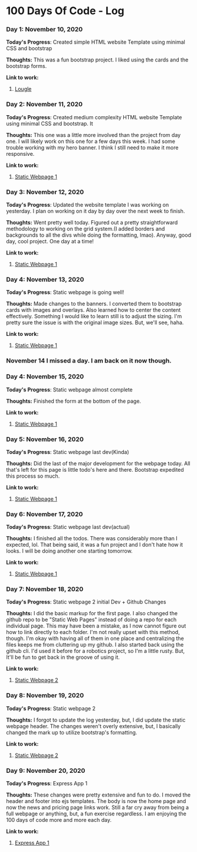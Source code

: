 # 100 Days Of Code - Log

### Day 1: November 10, 2020

**Today's Progress**: Created simple HTML website Template using minimal CSS and bootstrap

**Thoughts:** This was a fun bootstrap project. I liked using the cards and the bootstrap forms.

**Link to work:** 
1. [Lougle](https://github.com/AbondDev/Lougle.git)


### Day 2: November 11, 2020

**Today's Progress**: Created medium complexity HTML website Template using minimal CSS and bootstrap. It 

**Thoughts:** This one was a little more involved than the project from day one. I will likely work on this one for a few days this week. I had some trouble working with my hero banner. I think I still need to make it more responsive. 

**Link to work:** 
1. [Static Webpage 1](https://github.com/AbondDev/StaticWebPages.git)



### Day 3: November 12, 2020

**Today's Progress**: Updated the website template I was working on yesterday. I plan on working on it day by day over the next week to finish. 

**Thoughts:** Went pretty well today. Figured out a pretty straightforward methodology to working on the grid system.(I added borders and backgrounds to all the divs while doing the formatting, lmao). Anyway, good day, cool project. One day at a time!

**Link to work:** 
1. [Static Webpage 1](https://github.com/AbondDev/StaticWebPages.git)


### Day 4: November 13, 2020

**Today's Progress**: Static webpage is going well!

**Thoughts:** Made changes to the banners. I converted them to bootstrap cards with images and overlays. Also learned how to center the content effectively. Something I would like to learn still is to adjust the sizing. I'm pretty sure the issue is with the original image sizes. But, we'll see, haha.

**Link to work:** 
1. [Static Webpage 1](https://github.com/AbondDev/StaticWebPages.git)

### November 14 I missed a day. I am back on it now though.


### Day 4: November 15, 2020

**Today's Progress**: Static webpage almost complete

**Thoughts:** Finished the form at the bottom of the page.

**Link to work:** 
1. [Static Webpage 1](https://github.com/AbondDev/StaticWebPages.git)


### Day 5: November 16, 2020

**Today's Progress**: Static webpage last dev(Kinda)

**Thoughts:** Did the last of the major development for the webpage today. All that's left for this page is little todo's here and there. Bootstrap expedited this process so much.

**Link to work:** 
1. [Static Webpage 1](https://github.com/AbondDev/StaticWebPages.git)


### Day 6: November 17, 2020

**Today's Progress**: Static webpage last dev(actual)

**Thoughts:** I finished all the todos. There was considerably more than I expected, lol. That being said, it was a fun project and I don't hate how it looks. I will be doing another one starting tomorrow.

**Link to work:** 
1. [Static Webpage 1](https://github.com/AbondDev/StaticWebPages.git)


### Day 7: November 18, 2020

**Today's Progress**: Static webpage 2 initial Dev + Github Changes

**Thoughts:** I did the basic markup for the first page. I also changed the github repo to be "Static Web Pages" instead of doing a repo for each individual page. This may have been a mistake, as I now cannot figure out how to link directly to each folder. I'm not really upset with this method, though. I'm okay with having all of them in one place and centralizing the files keeps me from cluttering up my github. I also started back using the github cli. I'd used it before for a robotics project, so I'm a little rusty. But, It'll be fun to get back in the groove of using it.

**Link to work:** 
1. [Static Webpage 2](https://github.com/AbondDev/StaticWebPages.git)


### Day 8: November 19, 2020

**Today's Progress**: Static webpage 2

**Thoughts:** I forgot to update the log yesterday, but, I did update the static webpage header. The changes weren't overly extensive, but, I basically changed the mark up to utilize bootstrap's formatting. 

**Link to work:** 
1. [Static Webpage 2](https://github.com/AbondDev/StaticWebPages.git)


### Day 9: November 20, 2020

**Today's Progress**: Express App 1

**Thoughts:** These changes were pretty extensive and fun to do. I moved the header and footer into ejs templates. The body is now the home page and now the news and pricing page links work. Still a far cry away from being a full webpage or anything, but, a fun exercise regardless. I am enjoying the 100 days of code more and more each day.

**Link to work:** 
1. [Express App 1](https://github.com/AbondDev/ExpressApp1.git)
